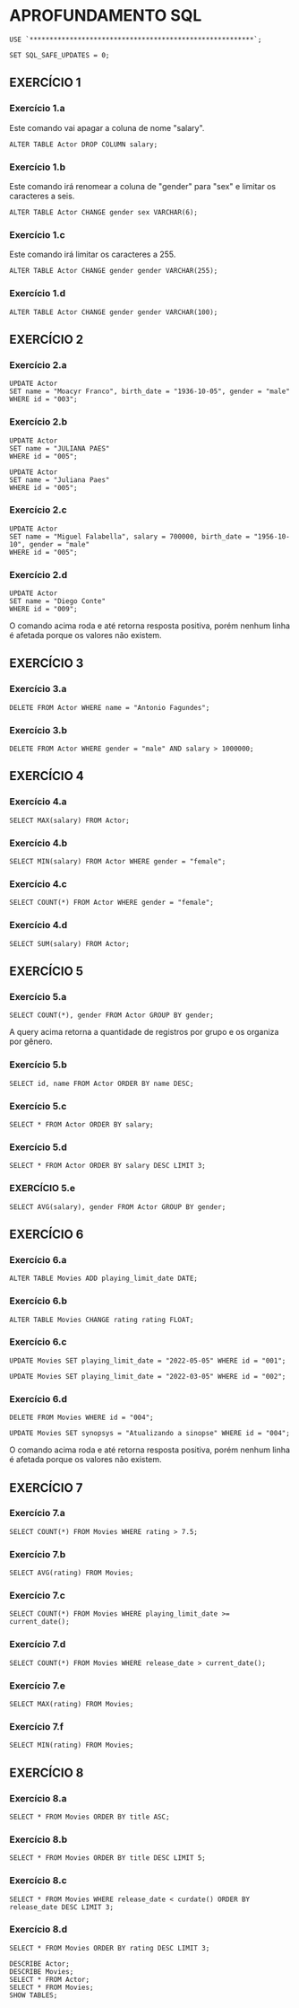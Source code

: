 # APROFUNDAMENTO SQL

```
USE `********************************************************`;
```

```
SET SQL_SAFE_UPDATES = 0;
```

## EXERCÍCIO 1

### Exercício 1.a
Este comando vai apagar a coluna de nome "salary".
```
ALTER TABLE Actor DROP COLUMN salary;
```

### Exercício 1.b
Este comando irá renomear a coluna de "gender" para "sex" e limitar os caracteres a seis.
```
ALTER TABLE Actor CHANGE gender sex VARCHAR(6);
```

### Exercício 1.c
Este comando irá limitar os caracteres a 255.
```
ALTER TABLE Actor CHANGE gender gender VARCHAR(255);
```

### Exercício 1.d
```
ALTER TABLE Actor CHANGE gender gender VARCHAR(100);
```


## EXERCÍCIO 2

### Exercício 2.a
```
UPDATE Actor
SET name = "Moacyr Franco", birth_date = "1936-10-05", gender = "male"
WHERE id = "003";
```

### Exercício 2.b
```
UPDATE Actor
SET name = "JULIANA PAES"
WHERE id = "005";
```

```
UPDATE Actor
SET name = "Juliana Paes"
WHERE id = "005";
```

### Exercício 2.c
```
UPDATE Actor
SET name = "Miguel Falabella", salary = 700000, birth_date = "1956-10-10", gender = "male"
WHERE id = "005";
```

### Exercício 2.d
```
UPDATE Actor
SET name = "Diego Conte"
WHERE id = "009";
```

O comando acima roda e até retorna resposta positiva, porém nenhum linha é afetada porque os valores não existem.


## EXERCÍCIO 3

### Exercício 3.a
```
DELETE FROM Actor WHERE name = "Antonio Fagundes";
```

### Exercício 3.b
```
DELETE FROM Actor WHERE gender = "male" AND salary > 1000000;
```


## EXERCÍCIO 4

### Exercício 4.a
```
SELECT MAX(salary) FROM Actor;
```

### Exercício 4.b
```
SELECT MIN(salary) FROM Actor WHERE gender = "female";
```

### Exercício 4.c
```
SELECT COUNT(*) FROM Actor WHERE gender = "female";
```

### Exercício 4.d
```
SELECT SUM(salary) FROM Actor;
```


## EXERCÍCIO 5

### Exercício 5.a
```
SELECT COUNT(*), gender FROM Actor GROUP BY gender;
```

A query acima retorna a quantidade de registros por grupo e os organiza por gênero.

### Exercício 5.b
```
SELECT id, name FROM Actor ORDER BY name DESC;
```

### Exercício 5.c
```
SELECT * FROM Actor ORDER BY salary;
```

### Exercício 5.d
```
SELECT * FROM Actor ORDER BY salary DESC LIMIT 3;
```

### EXERCÍCIO 5.e
```
SELECT AVG(salary), gender FROM Actor GROUP BY gender;
```


## EXERCÍCIO 6

### Exercício 6.a
```
ALTER TABLE Movies ADD playing_limit_date DATE;
```

### Exercício 6.b
```
ALTER TABLE Movies CHANGE rating rating FLOAT;
```

### Exercício 6.c
```
UPDATE Movies SET playing_limit_date = "2022-05-05" WHERE id = "001";
```
```
UPDATE Movies SET playing_limit_date = "2022-03-05" WHERE id = "002";
```

### Exercício 6.d
```
DELETE FROM Movies WHERE id = "004";
```

```
UPDATE Movies SET synopsys = "Atualizando a sinopse" WHERE id = "004";
```
O comando acima roda e até retorna resposta positiva, porém nenhum linha é afetada porque os valores não existem.


## EXERCÍCIO 7

### Exercício 7.a
```
SELECT COUNT(*) FROM Movies WHERE rating > 7.5;
```

### Exercício 7.b
```
SELECT AVG(rating) FROM Movies;
```

### Exercício 7.c
```
SELECT COUNT(*) FROM Movies WHERE playing_limit_date >= current_date();
```

### Exercício 7.d
```
SELECT COUNT(*) FROM Movies WHERE release_date > current_date();
```

### Exercício 7.e
```
SELECT MAX(rating) FROM Movies;
```

### Exercício 7.f
```
SELECT MIN(rating) FROM Movies;
```


## EXERCÍCIO 8

### Exercício 8.a
```
SELECT * FROM Movies ORDER BY title ASC;
```

### Exercício 8.b
```
SELECT * FROM Movies ORDER BY title DESC LIMIT 5;
```

### Exercício 8.c
```
SELECT * FROM Movies WHERE release_date < curdate() ORDER BY release_date DESC LIMIT 3;
```

### Exercício 8.d
```
SELECT * FROM Movies ORDER BY rating DESC LIMIT 3;
```


```
DESCRIBE Actor;
DESCRIBE Movies;
SELECT * FROM Actor;
SELECT * FROM Movies;
SHOW TABLES;
```
